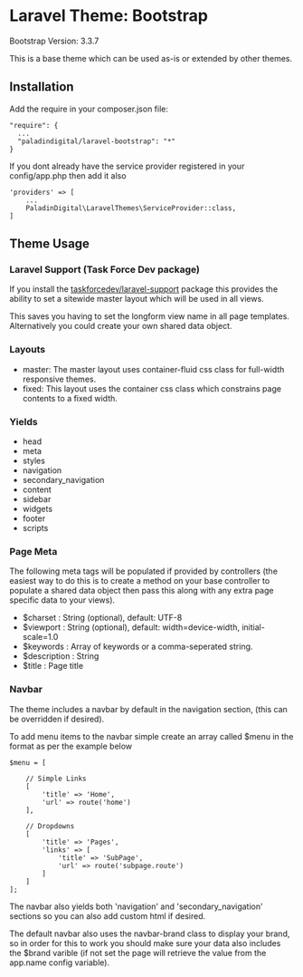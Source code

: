 # Laravel Theme: Bootstrap

Bootstrap Version: 3.3.7

This is a base theme which can be used as-is or extended by other themes.

## Installation

Add the require in your composer.json file:

    "require": {
      ...
      "paladindigital/laravel-bootstrap": "*"
    }

If you dont already have the service provider registered in your config/app.php then add it also

    'providers' => [
        ...
        PaladinDigital\LaravelThemes\ServiceProvider::class,
    ]
    
## Theme Usage

### Laravel Support (Task Force Dev package)

If you install the [taskforcedev/laravel-support](https://github.com/taskforcedev/laravel-support) package this provides the ability to set a sitewide master layout which will be used in all views.

This saves you having to set the longform view name in all page templates.  Alternatively you could create your own shared data object.

### Layouts

 - master: The master layout uses container-fluid css class for full-width responsive themes.
 - fixed: This layout uses the container css class which constrains page contents to a fixed width.

### Yields
 - head
 - meta
 - styles
 - navigation
 - secondary_navigation
 - content
 - sidebar
 - widgets
 - footer
 - scripts

### Page Meta

The following meta tags will be populated if provided by controllers (the easiest way to do this is to create a method on your base controller to populate a shared data object then pass this along with any extra page specific data to your views).

 - $charset : String (optional), default: UTF-8
 - $viewport : String (optional), default: width=device-width, initial-scale=1.0 
 - $keywords : Array of keywords or a comma-seperated string.
 - $description : String
 - $title : Page title

### Navbar

The theme includes a navbar by default in the navigation section, (this can be overridden if desired).

To add menu items to the navbar simple create an array called $menu in the format as per the example below

    $menu = [
        
        // Simple Links
        [
            'title' => 'Home',
            'url' => route('home')
        ],
        
        // Dropdowns
        [
            'title' => 'Pages',
            'links' => [
                'title' => 'SubPage',
                'url' => route('subpage.route')
            ]
        ]
    ];

The navbar also yields both 'navigation' and 'secondary_navigation' sections so you can also add custom html if desired.

The default navbar also uses the navbar-brand class to display your brand, so in order for this to work you should make sure your data also includes the $brand varible (if not set the page will retrieve the value from the app.name config variable).
